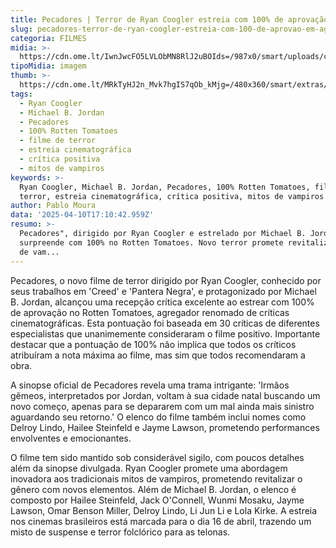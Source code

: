 ```yaml
---
title: Pecadores | Terror de Ryan Coogler estreia com 100% de aprovação em agregador
slug: pecadores-terror-de-ryan-coogler-estreia-com-100-de-aprovao-em-agregador
categoria: FILMES
midia: >-
  https://cdn.ome.lt/IwnJwcFO5LVLObMN8RlJ2uBOIds=/987x0/smart/uploads/conteudo/fotos/OMELETE_CAPA_-_2025-04-10T135903.493.png
tipoMidia: imagem
thumb: >-
  https://cdn.ome.lt/MRkTyHJ2n_Mvk7hgIS7qOb_kMjg=/480x360/smart/extras/conteudos/omelete_THUMB_-_2025-04-10T135849.227.png
tags:
  - Ryan Coogler
  - Michael B. Jordan
  - Pecadores
  - 100% Rotten Tomatoes
  - filme de terror
  - estreia cinematográfica
  - crítica positiva
  - mitos de vampiros
keywords: >-
  Ryan Coogler, Michael B. Jordan, Pecadores, 100% Rotten Tomatoes, filme de
  terror, estreia cinematográfica, crítica positiva, mitos de vampiros
author: Pablo Moura
data: '2025-04-10T17:10:42.959Z'
resumo: >-
  Pecadores", dirigido por Ryan Coogler e estrelado por Michael B. Jordan,
  surpreende com 100% no Rotten Tomatoes. Novo terror promete revitalizar mitos
  de vam...
---
```


Pecadores, o novo filme de terror dirigido por Ryan Coogler, conhecido por seus trabalhos em 'Creed' e 'Pantera Negra', e protagonizado por Michael B. Jordan, alcançou uma recepção crítica excelente ao estrear com 100% de aprovação no Rotten Tomatoes, agregador renomado de críticas cinematográficas. Esta pontuação foi baseada em 30 críticas de diferentes especialistas que unanimemente consideraram o filme positivo. Importante destacar que a pontuação de 100% não implica que todos os críticos atribuíram a nota máxima ao filme, mas sim que todos recomendaram a obra.

A sinopse oficial de Pecadores revela uma trama intrigante: 'Irmãos gêmeos, interpretados por Jordan, voltam à sua cidade natal buscando um novo começo, apenas para se depararem com um mal ainda mais sinistro aguardando seu retorno.' O elenco do filme também inclui nomes como Delroy Lindo, Hailee Steinfeld e Jayme Lawson, prometendo performances envolventes e emocionantes.

O filme tem sido mantido sob considerável sigilo, com poucos detalhes além da sinopse divulgada. Ryan Coogler promete uma abordagem inovadora aos tradicionais mitos de vampiros, prometendo revitalizar o gênero com novos elementos. Além de Michael B. Jordan, o elenco é composto por Hailee Steinfeld, Jack O'Connell, Wunmi Mosaku, Jayme Lawson, Omar Benson Miller, Delroy Lindo, Li Jun Li e Lola Kirke. A estreia nos cinemas brasileiros está marcada para o dia 16 de abril, trazendo um misto de suspense e terror folclórico para as telonas.
